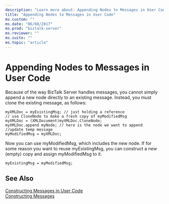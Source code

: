 ```yaml
---
description: "Learn more about: Appending Nodes to Messages in User Code"
title: "Appending Nodes to Messages in User Code"
ms.custom: ""
ms.date: "06/08/2017"
ms.prod: "biztalk-server"
ms.reviewer: ""
ms.suite: ""
ms.topic: "article"
---
```

# Appending Nodes to Messages in User Code
Because of the way BizTalk Server handles messages, you cannot simply append a new node directly to an existing message. Instead, you must clone the existing message, as follows:  
  
```  
myXMLDoc = myExistingMsg; // just holding a reference  
// use CloneNode to make a fresh copy of myModifiedMsg  
myXMLDoc = (XMLDocument)myXMLDoc.CloneNode;  
myXMLDoc.append myNode; // here is the node we want to append  
//update temp message   
myModifiedMsg = myXMLDoc;  
```  
  
 Now you can use myModifiedMsg, which includes the new node. If for some reason you want to reuse myExistingMsg, you can construct a new (empty) copy and assign myModifiedMsg to it.  
  
```  
myExistingMsg = myModifiedMsg;  
```  
  
## See Also  
 [Constructing Messages in User Code](../core/constructing-messages-in-user-code.md)   
 [Constructing Messages](../core/constructing-messages.md)
